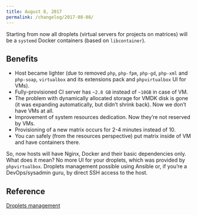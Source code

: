 ```yaml
---
title: August 8, 2017
permalink: /changelog/2017-08-08/
---
```


Starting from now all droplets (virtual servers for projects on matrices) will be a `systemd` Docker containers (based on `libcontainer`).

## Benefits

- Host became lighter (due to removed `php`, `php-fpm`, `php-gd`, `php-xml` and `php-soap`, `virtualbox` and its extensions pack and `phpvirtualbox` UI for VMs).
- Fully-provisioned CI server has `~2.8 GB` instead of `~10GB` in case of VM.
- The problem with dynamically allocated storage for VMDK disk is gone (it was expanding automatically, but didn’t shrink back). Now we don’t have VMs at all.
- Improvement of system resources dedication. Now they’re not reserved by VMs.
- Provisioning of a new matrix occurs for 2-4 minutes instead of 10.
- You can safely (from the resources perspective) put matrix inside of VM and have containers there.

So, now hosts will have Nginx, Docker and their basic dependencies only. What does it mean? No more UI for your droplets, which was provided by `phpvirtualbox`. Droplets management possible using Ansible or, if you’re a DevOps/sysadmin guru, by direct SSH access to the host.

## Reference

[Droplets management](../../_documentation/matrix#management)
